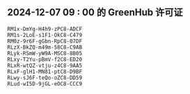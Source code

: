 ## 2024-12-07 09 : 00 的 GreenHub 许可证
```
RM1x-DmYg-H4h9-zPC8-ADCF
RM1s-2LoE-s1F1-OkC8-C479
RM0z-9r6F-gGbn-RpC8-07DF
RLzX-BkZQ-m49m-58C8-C9AB
RLyk-RSmW-yW9A-MSC8-8B05
RLxy-T2Yu-pBmV-f2C8-ED20
RLxR-wtQZ-vtju-z4C8-9AA5
RLxF-glH1-MN81-ptC8-D9BF
RLwy-sJ6F-teQo-oZC8-DD59
RLud-wI5D-9jGL-eOC8-CCC9
```
